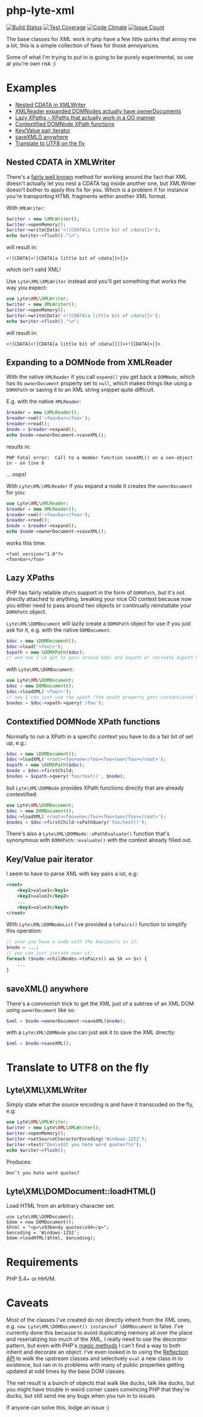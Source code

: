 # php-lyte-xml

[![Build Status](https://api.travis-ci.org/neerolyte/php-lyte-xml.svg?branch=master)](https://travis-ci.org/neerolyte/php-lyte-xml)
[![Test Coverage](https://codeclimate.com/github/neerolyte/php-lyte-xml/badges/coverage.svg)](https://codeclimate.com/github/neerolyte/php-lyte-xml/coverage)
[![Code Climate](https://codeclimate.com/github/neerolyte/php-lyte-xml/badges/gpa.svg)](https://codeclimate.com/github/neerolyte/php-lyte-xml)
[![Issue Count](https://codeclimate.com/github/neerolyte/php-lyte-xml/badges/issue_count.svg)](https://codeclimate.com/github/neerolyte/php-lyte-xml)

The base classes for XML work in php have a few little quirks that annoy me a lot, this is a simple collection of fixes for those annoyances.

Some of what I'm trying to put in is going to be purely experimental, so use at you're own risk :)

# Examples

 * [Nested CDATA in XMLWriter](#nested-cdata-in-xmlwriter)
 * [XMLReader expanded DOMNodes actually have ownerDocuments](#expanding-to-a-domnode-from-xmlreader)
 * [Lazy XPaths - XPaths that actually work in a OO manner](#lazy-xpaths)
 * [Contextified DOMNode XPath functions](#contextified-domnode-xpath-functions)
 * [Key/Value pair iterator](#keyvalue-pair-iterator)
 * [saveXML() anywhere](#savexml-anywhere)
 * [Translate to UTF8 on the fly](#translate-to-utf8-on-the-fly)

## Nested CDATA in XMLWriter

There's a [fairly well known](http://en.wikipedia.org/wiki/CDATA#Nesting) method for working around the fact that XML doesn't actually let you nest a CDATA tag inside another one, but XMLWriter doesn't bother to apply this fix for you. Which is a problem if for instance you're transporting HTML fragments within another XML format.

With `XMLWriter`:
```php
$writer = new \XMLWriter();
$writer->openMemory();
$writer->writeCData('<![CDATA[a little bit of cdata]]>');
echo $writer->flush()."\n";
```
will result in:
```
<![CDATA[<![CDATA[a little bit of cdata]]>]]>
```
which isn't valid XML!

Use `Lyte\XML\XMLWriter` instead and you'll get something that works the way you expect:
```php
use Lyte\XML\XMLWriter;
$writer = new XMLWriter();
$writer->openMemory();
$writer->writeCData('<![CDATA[a little bit of cdata]]>');
echo $writer->flush()."\n";
```

will result in:
```
<![CDATA[<![CDATA[a little bit of cdata]]]]><![CDATA[>]]>
```

## Expanding to a DOMNode from XMLReader

With the native `XMLReader` if you call `expand()` you get back a `DOMNode`, which has its `ownerDocument` property set to `null`, which makes things like using a `DOMXPath` or saving it to an XML string snippet quite difficult.

E.g. with the native `XMLReader`:

```php
$reader = new \XMLReader();
$reader->xml('<foo>bar</foo>');
$reader->read();
$node = $reader->expand();
echo $node->ownerDocument->saveXML();
```

results in:

```
PHP Fatal error:  Call to a member function saveXML() on a non-object in - on line 6
```

... oops!

With `Lyte\XML\XMLReader` if you expand a node it creates the `ownerDocument` for you:

```php
use Lyte\XML\XMLReader;
$reader = new XMLReader();
$reader->xml('<foo>bar</foo>');
$reader->read();
$node = $reader->expand();
echo $node->ownerDocument->saveXML();
```

works this time:
```
<?xml version="1.0"?>
<foo>bar</foo>
```

## Lazy XPaths

PHP has fairly relaible `XPath` support in the form of `DOMXPath`, but it's not directly attached to anything, breaking your nice OO context because now you either need to pass around two objects or continually reinstatiate your `DOMXPath` object.

`Lyte\XML\DOMDocument` will lazily create a `DOMXPath` object for use if you just ask for it, e.g. with the native `DOMDocument`:

```php
$doc = new \DOMDocument();
$doc->load('<foo/>');
$xpath = new \DOMXPath($doc);
// and now I've got to pass around $doc and $xpath or recreate $xpath many times
```

with `Lyte\XML\DOMDocument`:
```php
use Lyte\XML\DOMDocument;
$doc = new DOMDocument();
$doc->loadXML('<foo/>');
// now I can just use the xpath (the xpath property gets instantiated to a Lyte\XML\DOMXPath as it's requested)
$nodes = $doc->xpath->query('/foo');
```

## Contextified DOMNode XPath functions

Normally to run a XPath in a specific context you have to do a fair bit of set up, e.g.:

```php
$doc = new \DOMDocument();
$doc->loadXML('<root><foo>one</foo><foo>two</foo></root>');
$xpath = new \DOMXPath($doc);
$node = $doc->firstChild;
$nodes = $xpath->query('foo/text()', $node);
```

but `Lyte\XML\DOMNode` provides XPath functions directly that are already contextified:

```php
use Lyte\XML\DOMDocument;
$doc = new DOMDocument();
$doc->loadXML('<root><foo>one</foo><foo>two</foo></root>');
$nodes = $doc->firstChild->xPathQuery('foo/text()');
```

There's also a `Lyte\XML\DOMNode::xPathEvaluate()` function that's synonymous with `DOMXPath::evaluate()` with the context already filled out.

## Key/Value pair iterator

I seem to have to parse XML with key pairs a lot, e.g:
```xml
<root>
	<key1>value1</key1>
	<key2>value2</key2>
	...
	<key3>value3</key3>
</root>
```

With `Lyte\XML\DOMNodeList` I've provided a `toPairs()` function to simplify this operation:

```php
// once you have a node with the key/pairs in it:
$node = ...;
// you can just iterate over it:
foreach ($node->childNodes->toPairs() as $k => $v) {
	...
}
```

## saveXML() anywhere

There's a commonish trick to get the XML just of a subtree of an XML DOM using `ownerDocument` like so:

```php
$xml = $node->ownerDocument->saveXML($node);
```

with a `Lyte\XML\DOMNode` you can just ask it to save the XML directly:

```php
$xml = $node->saveXML();
```

# Translate to UTF8 on the fly

## Lyte\XML\XMLWriter

Simply state what the source encoding is and have it transcoded on the fly, e.g:

```php
use Lyte\XML\XMLWriter;
$writer = new Lyte\XML\XMLWriter();
$writer->openMemory();
$writer->setSourceCharacterEncoding('Windows-1252');
$writer->text("Don\x92t you hate word quotes?\n");
echo $writer->flush();
```

Produces:

```
Don’t you hate word quotes?
```

## Lyte\XML\DOMDocument::loadHTML()

Load HTML from an arbitrary character set:

```
use Lyte\XML\DOMDocument;
$dom = new DOMDocument();
$html = "<p>\x93bendy quotes\x94</p>";
$encoding = 'Windows-1252';
$dom->loadHTML($html, $encoding);
```

# Requirements

PHP 5.4+ or HHVM.

# Caveats

Most of the classes I've created do not directly inherit from the XML ones, e.g. `new Lyte\XML\DOMDocument() instanceof \DOMDocument` is false. I've currently done this because to avoid duplicating memory all over the place and reserializing too much of the XML, I really need to use the decorator pattern, but even with PHP's [magic methods](http://php.net/manual/en/language.oop5.magic.php) I can't find a way to both inherit and decorate an object. I've even looked in to using the [Reflection API](http://php.net/manual/en/book.reflection.php) to walk the upstream classes and selectively `eval` a new class in to existence, but ran in to problems with many of public properties getting updated at odd times by the base DOM classes.

The net result is a bunch of objects that walk like ducks, talk like ducks, but you might have trouble in weird corner cases convincing PHP that they're ducks, but still send me any bugs when you run in to issues.

If anyone can solve this, lodge an issue :)
